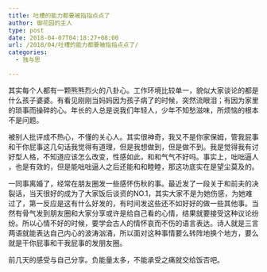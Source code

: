 ```yaml
---
title: 吐槽的能力都要被指指点点了
author: 御花园的主人
type: post
date: 2018-04-07T04:18:27+08:00
url: /2018/04/吐槽的能力都要被指指点点了/
categories:
  - 独与思

---
```

其实每个人都有一颗熊熊烈火的八卦心。工作环境比较单一，貌似大家谈论的都是什么孩子婆婆。有看见刚刚当妈妈因为孩子病了的时候，突然流眼泪；有因为家里的琐事而操碎的心。年长的人总是说我们年轻人，少年不知愁滋味，所烦恼的根本不是问题。

被别人批评成不热心，不懂的关心人。其实很神奇，我又不是你家保姆，管我屁事和干你屁事这几句话我觉得有道理，但是我想做到，但是做不到。我是觉得我有讨好型人格，不知道应该怎么改变，性感如此，和和气气不好吗。事实上，咄咄逼人 ，也是有效的，但是能咄咄逼人之后还能和和睦睦，那这功底实在是望尘莫及的。

一同事离婚了，经常在朋友圈发一些感怀伤秋的事。最近发了一段关于和前夫的决裂话，当天很好的成为了大家饭后谈资的NO.1，其实大家不是为她伤感，为她难过了，第一反应是这有什么好发的，有时间发这些还不如好好的做一些其他事。当然有骨气发到朋友圈和大家分享或许是给自己看的心情，结果就要接受这种议论纷纷。所以心情不好的时候，要学会古人的情怀哀而不伤的语言表达。诗人就是三言两语就能表达自己内心的波涛汹涌，所以面对这种事情要么转阵地换个地方，要么就是干你屁事和干我屁事的发朋友圈。

前几天的感受与自己分享。负能量太多，不能承受之痛就交给饭否吧。